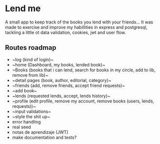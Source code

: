 # Lend me

A small app to keep track of the books you lend with your friends... It was made to exercise and improve my habillities in express and postgresql, tackling a little ot data validation, cookies, jwt and user flow.

## Routes roadmap

- ~log (kind of login)~
- ~home (Dashboard, my books, lended book)~
- ~Books (books that i can lend, search for books in my circle, add to lib, remove from lib)~
- ~detail pages (book, author, editorial, category)~
- ~friends (add, remove friends, accept friend requests)~
- ~add book~
- ~lends (requested lends, accept, lends history)~
- ~profile (edit profile, remove my account, remove books (users, lends, requests))~
- ~input validations~
- ~style the shit up~
- error handling
- real seed
- notas de aprendizaje (JWT)
- make documentation and tests?
